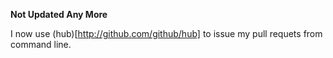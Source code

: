 **Not Updated Any More**

I now use (hub)[http://github.com/github/hub] to issue my pull requets from command line.
